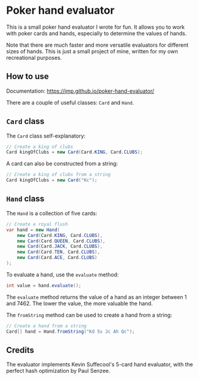 # Poker hand evaluator

This is a small poker hand evaluator I wrote for fun. It allows
you to work with poker cards and hands, especially to determine
the values of hands.

Note that there are much faster and more versatile evaluators
for different sizes of hands. This is just a small project of
mine, written for my own recreational purposes.

## How to use

Documentation: https://jmp.github.io/poker-hand-evaluator/

There are a couple of useful classes: `Card` and `Hand`.

## `Card` class

The `Card` class self-explanatory:

```java
// Create a king of clubs
Card kingOfClubs = new Card(Card.KING, Card.CLUBS);
```

A card can also be constructed from a string:

```java
// Create a king of clubs from a string
Card kingOfClubs = new Card("Kc");
```

## `Hand` class

The `Hand` is a collection of five cards:

```java
// Create a royal flush
var hand = new Hand(
    new Card(Card.KING, Card.CLUBS),
    new Card(Card.QUEEN, Card.CLUBS),
    new Card(Card.JACK, Card.CLUBS),
    new Card(Card.TEN, Card.CLUBS),
    new Card(Card.ACE, Card.CLUBS)
);
```

To evaluate a hand, use the `evaluate` method:

```java
int value = hand.evaluate();
```

The `evaluate` method returns the value of a hand as an integer
between 1 and 7462. The lower the value, the more valuable the hand.

The `fromString` method can be used to create a hand from a string:

```java
// Create a hand from a string
Card[] hand = Hand.fromString("Kd 5s Jc Ah Qc");
```

## Credits

The evaluator implements Kevin Suffecool's 5-card hand evaluator,
with the perfect hash optimization by Paul Senzee.
